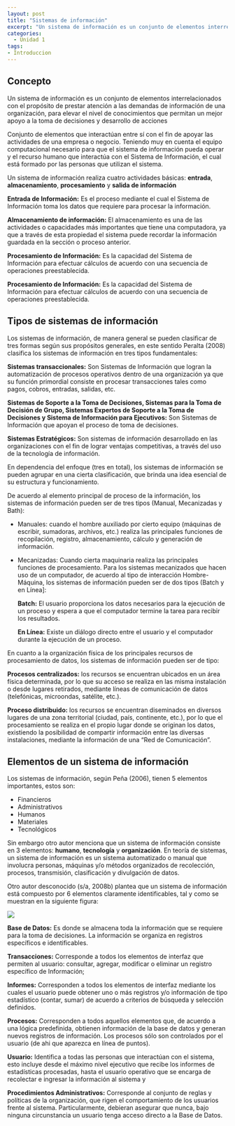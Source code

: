 ```yaml
---
layout: post
title: "Sistemas de información"
excerpt: "Un sistema de información es un conjunto de elementos interrelacionados con el propósito de prestar atención a las demandas de información de una organización"
categories:
  - Unidad 1
tags:
- Introduccion
---
```


## Concepto

Un sistema de información es un conjunto de elementos interrelacionados con el propósito de prestar atención a las demandas de información de una organización, para elevar el nivel de conocimientos que permitan un mejor apoyo a la toma de decisiones y desarrollo de acciones

Conjunto de elementos que interactúan entre sí con el fin de apoyar las actividades de una empresa o negocio. Teniendo muy en cuenta el equipo computacional necesario para que el sistema de información pueda operar y el recurso humano que interactúa con el Sistema de Información, el cual está formado por las personas que utilizan el sistema.

Un sistema de información realiza cuatro actividades básicas: **entrada**, **almacenamiento**, **procesamiento** y **salida de información**

**Entrada de Información:** Es el proceso mediante el cual el Sistema de Información toma los datos que requiere para procesar la información.

**Almacenamiento de información:** El almacenamiento es una de las actividades o capacidades más importantes que tiene una computadora, ya que a través de esta propiedad el sistema puede recordar la información guardada en la sección o proceso anterior.

**Procesamiento de Información:** Es la capacidad del Sistema de Información para efectuar cálculos de acuerdo con una secuencia de operaciones preestablecida.

**Procesamiento de Información:** Es la capacidad del Sistema de Información para efectuar cálculos de acuerdo con una secuencia de operaciones preestablecida.

## Tipos de sistemas de información

Los sistemas de información, de manera general se pueden clasificar de tres formas según sus propósitos generales, en este sentido Peralta (2008) clasifica los sistemas de información en tres tipos fundamentales:

**Sistemas transaccionales:** Son Sistemas de Información que logran la automatización de procesos operativos dentro de una organización ya que su función primordial consiste en procesar transacciones tales como pagos, cobros, entradas, salidas, etc.

**Sistemas de Soporte a la Toma de Decisiones, Sistemas para la Toma de Decisión de Grupo, Sistemas Expertos de Soporte a la Toma de Decisiones y Sistema de Información para Ejecutivos:** Son Sistemas de Información que apoyan el proceso de toma de decisiones.

**Sistemas Estratégicos:** Son sistemas de información desarrollado en las organizaciones con el fin de lograr ventajas competitivas, a través del uso de la tecnología de información.

En dependencia del enfoque (tres en total), los sistemas de información se pueden agrupar en una cierta clasificación, que brinda una idea esencial de su estructura y funcionamiento.

De acuerdo al elemento principal de proceso de la información, los sistemas de información pueden ser de tres tipos (Manual, Mecanizadas y Bath):

* Manuales:
    cuando el hombre auxiliado por cierto equipo (máquinas de escribir, sumadoras, archivos, etc.) realiza las principales funciones de recopilación, registro, almacenamiento, cálculo y generación de información.
* Mecanizadas:
    Cuando cierta maquinaria realiza las principales funciones de procesamiento. Para los sistemas mecanizados que hacen uso de un computador, de acuerdo al tipo de interacción Hombre-Máquina, los sistemas de información pueden ser de dos tipos (Batch y en Línea]:


    **Batch:** El usuario proporciona los datos necesarios para la ejecución de un proceso y espera a que el computador termine la tarea para recibir los resultados.

    **En Línea:** Existe un diálogo directo entre el usuario y el computador durante la ejecución de un proceso.

En cuanto a la organización física de los principales recursos de procesamiento de datos, los sistemas de información pueden ser de tipo:

**Procesos centralizados:** los recursos se encuentran ubicados en un área física determinada, por lo que su acceso se realiza en las misma instalación o desde lugares retirados, mediante líneas de comunicación de datos (telefónicas, microondas, satélite, etc.).

**Proceso distribuido:** los recursos se encuentran diseminados en diversos lugares de una zona territorial (ciudad, país, continente, etc.), por lo que el procesamiento se realiza en el propio lugar donde se originan los datos, existiendo la posibilidad de compartir información entre las diversas instalaciones, mediante la información de una “Red de Comunicación”.

## Elementos de un sistema de información

Los sistemas de información, según Peña (2006), tienen 5 elementos importantes, estos son:

* Financieros
* Administrativos
* Humanos
* Materiales
* Tecnológicos

Sin embargo otro autor menciona que un sistema de información consiste en 3 elementos: **humano**, **tecnología** y **organización**. En teoría de sistemas, un sistema de información es un sistema automatizado o manual que involucra personas, máquinas y/o métodos organizados de recolección, procesos, transmisión, clasificación y divulgación de datos.

Otro autor desconocido (s/a, 2008b) plantea que un sistema de información está compuesto por 6 elementos claramente identificables, tal y como se muestran en la siguiente figura:

![](/assets/img/img1.jpg)

**Base de Datos:** Es donde se almacena toda la información que se requiere para la toma de decisiones. La información se organiza en registros específicos e identificables.

**Transacciones:** Corresponde a todos los elementos de interfaz que permiten al usuario: consultar, agregar, modificar o eliminar un registro específico de Información;

**Informes:** Corresponden a todos los elementos de interfaz mediante los cuales el usuario puede obtener uno o más registros y/o información de tipo estadístico (contar, sumar) de acuerdo a criterios de búsqueda y selección definidos.

**Procesos:** Corresponden a todos aquellos elementos que, de acuerdo a una lógica predefinida, obtienen información de la base de datos y generan nuevos registros de información. Los procesos sólo son controlados por el usuario (de ahi que aparezca en línea de puntos).

**Usuario:** Identifica a todas las personas que interactúan con el sistema, esto incluye desde el máximo nivel ejecutivo que recibe los informes de estadísticas procesadas, hasta el usuario operativo que se encarga de recolectar e ingresar la información al sistema y

**Procedimientos Administrativos:** Corresponde al conjunto de reglas y políticas de la organización, que rigen el comportamiento de los usuarios frente al sistema. Particularmente, debieran asegurar que nunca, bajo ninguna circunstancia un usuario tenga acceso directo a la Base de Datos.